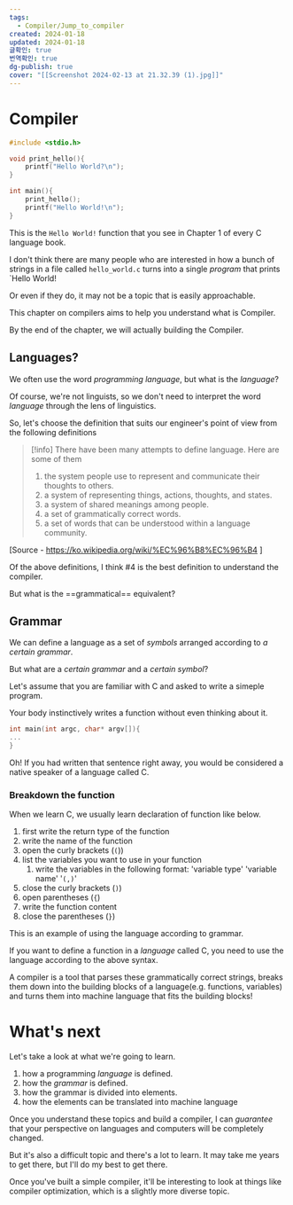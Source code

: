 ```yaml
---
tags:
  - Compiler/Jump_to_compiler
created: 2024-01-18
updated: 2024-01-18
글확인: true
번역확인: true
dg-publish: true
cover: "[[Screenshot 2024-02-13 at 21.32.39 (1).jpg]]"
---
```

# Compiler
```c
#include <stdio.h>

void print_hello(){
	printf("Hello World?\n");
}

int main(){
	print_hello();
	printf("Hello World!\n");
}

```
This is the `Hello World!` function that you see in Chapter 1 of every C language book.

I don't think there are many people  who are interested in how a bunch of strings in a file called `hello_world.c` turns into a single *program* that prints `Hello World!

Or even if they do, it may not be a topic that is easily approachable.

This chapter on compilers aims to help you understand what is Compiler.

By the end of the chapter, we will actually building the Compiler.

## Languages?
We often use the word *programming language*, but what is the *language*?

Of course, we're not linguists, so we don't need to interpret the word *language* through the lens of linguistics.

So, let's choose the definition that suits our engineer's point of view from the following definitions

>[!info]
>There have been many attempts to define language. Here are some of them
>1. the system people use to represent and communicate their thoughts to others.
>2. a system of representing things, actions, thoughts, and states.
>3. a system of shared meanings among people.
>4. a set of grammatically correct words.
>5. a set of words that can be understood within a language community.

\[Source - https://ko.wikipedia.org/wiki/%EC%96%B8%EC%96%B4 \]

Of the above definitions, I think #4 is the best definition to understand the compiler.

But what is the ==grammatical== equivalent?
## Grammar
We can define a language as a set of *symbols* arranged according to *a certain grammar*.

But what are a *certain grammar* and a *certain symbol*?

Let's assume that you are familiar with C and asked to write a simeple program. 

Your body instinctively writes a function without even thinking about it.

```c
int main(int argc, char* argv[]){
...
}
````

Oh! If you had written that sentence right away, you would be considered a native speaker of a language called C.

### Breakdown the function
When we learn C, we usually learn declaration of function like below.

1. first write the return type of the function
2. write the name of the function
3. open the curly brackets (`(`))
4. list the variables you want to use in your function
	1. write the variables in the following format: 'variable type' 'variable name' '`(,)`'
5. close the curly brackets (`)`)
6. open parentheses (`{`)
7. write the function content
8. close the parentheses (`}`)

This is an example of using the language according to grammar.

If you want to define a function in a *language* called C, you need to use the language according to the above syntax.

A compiler is a tool that parses these grammatically correct strings, breaks them down into the building blocks of a language(e.g. functions, variables) and turns them into machine language that fits the building blocks!

# What's next
Let's take a look at what we're going to learn.

1. how a programming *language* is defined.
3. how the *grammar* is defined.
4. how the grammar is divided into elements.
5. how the elements can be translated into machine language

Once you understand these topics and build a compiler, I can *guarantee* that your perspective on languages and computers will be completely changed.

But it's also a difficult topic and there's a lot to learn. It may take me years to get there, but I'll do my best to get there.

Once you've built a simple compiler, it'll be interesting to look at things like compiler optimization, which is a slightly more diverse topic.

